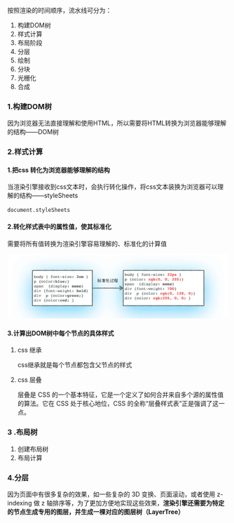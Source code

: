 按照渲染的时间顺序，流水线可分为：

1. 构建DOM树
2. 样式计算
3. 布局阶段
4. 分层
5. 绘制
6. 分块
7. 光栅化
8. 合成

### 1.构建DOM树

因为浏览器无法直接理解和使用HTML，所以需要将HTML转换为浏览器能够理解的结构——DOM树

### 2.样式计算

#### 1.把css 转化为浏览器能够理解的结构

当渲染引擎接收到css文本时，会执行转化操作，将css文本装换为浏览器可以理解的结构——styleSheets

`document.styleSheets`

#### 2.转化样式表中的属性值，使其标准化

需要将所有值转换为渲染引擎容易理解的、标准化的计算值

![image-20201227180145535](../../../image/image-20201227180145535.png)

#### 3.计算出DOM树中每个节点的具体样式

1. css 继承

   css继承就是每个节点都包含父节点的样式

2. css 层叠

   层叠是 CSS 的一个基本特征，它是一个定义了如何合并来自多个源的属性值的算法。它在 CSS 处于核心地位，CSS 的全称“层叠样式表”正是强调了这一点。

### 3 .布局树

1. 创建布局树
2. 布局计算

### 4.分层

因为页面中有很多复杂的效果，如一些复杂的 3D 变换、页面滚动，或者使用 z-indexing 做 z 轴排序等，为了更加方便地实现这些效果，**渲染引擎还需要为特定的节点生成专用的图层，并生成一棵对应的图层树（LayerTree）**







